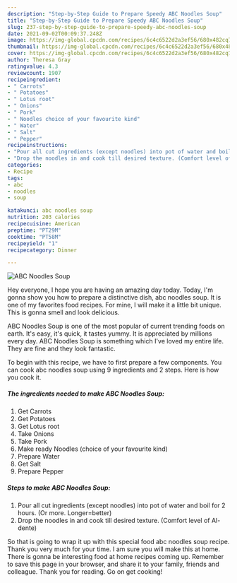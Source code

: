 ```yaml
---
description: "Step-by-Step Guide to Prepare Speedy ABC Noodles Soup"
title: "Step-by-Step Guide to Prepare Speedy ABC Noodles Soup"
slug: 237-step-by-step-guide-to-prepare-speedy-abc-noodles-soup
date: 2021-09-02T00:09:37.248Z
image: https://img-global.cpcdn.com/recipes/6c4c6522d2a3ef56/680x482cq70/abc-noodles-soup-recipe-main-photo.jpg
thumbnail: https://img-global.cpcdn.com/recipes/6c4c6522d2a3ef56/680x482cq70/abc-noodles-soup-recipe-main-photo.jpg
cover: https://img-global.cpcdn.com/recipes/6c4c6522d2a3ef56/680x482cq70/abc-noodles-soup-recipe-main-photo.jpg
author: Theresa Gray
ratingvalue: 4.3
reviewcount: 1907
recipeingredient:
- " Carrots"
- " Potatoes"
- " Lotus root"
- " Onions"
- " Pork"
- " Noodles choice of your favourite kind"
- " Water"
- " Salt"
- " Pepper"
recipeinstructions:
- "Pour all cut ingredients (except noodles) into pot of water and boil for 2 hours. (Or more. Longer=better)"
- "Drop the noodles in and cook till desired texture. (Comfort level of Al-dente)"
categories:
- Recipe
tags:
- abc
- noodles
- soup

katakunci: abc noodles soup 
nutrition: 203 calories
recipecuisine: American
preptime: "PT29M"
cooktime: "PT58M"
recipeyield: "1"
recipecategory: Dinner

---
```



![ABC Noodles Soup](https://img-global.cpcdn.com/recipes/6c4c6522d2a3ef56/680x482cq70/abc-noodles-soup-recipe-main-photo.jpg)

Hey everyone, I hope you are having an amazing day today. Today, I'm gonna show you how to prepare a distinctive dish, abc noodles soup. It is one of my favorites food recipes. For mine, I will make it a little bit unique. This is gonna smell and look delicious.



ABC Noodles Soup is one of the most popular of current trending foods on earth. It's easy, it's quick, it tastes yummy. It is appreciated by millions every day. ABC Noodles Soup is something which I've loved my entire life. They are fine and they look fantastic.


To begin with this recipe, we have to first prepare a few components. You can cook abc noodles soup using 9 ingredients and 2 steps. Here is how you cook it.

<!--inarticleads1-->

##### The ingredients needed to make ABC Noodles Soup:

1. Get  Carrots
1. Get  Potatoes
1. Get  Lotus root
1. Take  Onions
1. Take  Pork
1. Make ready  Noodles (choice of your favourite kind)
1. Prepare  Water
1. Get  Salt
1. Prepare  Pepper




<!--inarticleads2-->

##### Steps to make ABC Noodles Soup:

1. Pour all cut ingredients (except noodles) into pot of water and boil for 2 hours. (Or more. Longer=better)
1. Drop the noodles in and cook till desired texture. (Comfort level of Al-dente)




So that is going to wrap it up with this special food abc noodles soup recipe. Thank you very much for your time. I am sure you will make this at home. There is gonna be interesting food at home recipes coming up. Remember to save this page in your browser, and share it to your family, friends and colleague. Thank you for reading. Go on get cooking!
